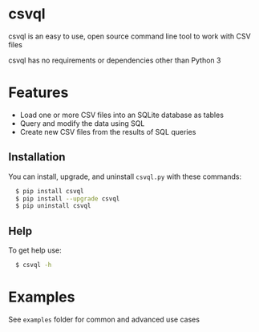 # csvql
csvql is an easy to use, open source command line tool to
work with CSV files

csvql has no requirements or dependencies other than Python 3

# Features
- Load one or more CSV files into an SQLite database as tables
- Query and modify the data using SQL
- Create new CSV files from the results of SQL queries

## Installation

You can install, upgrade, and uninstall ``csvql.py`` with these commands:

```sh
  $ pip install csvql
  $ pip install --upgrade csvql
  $ pip uninstall csvql
```

## Help

To get help use:

```sh
  $ csvql -h
```

# Examples

See ``examples`` folder for common and advanced use cases

